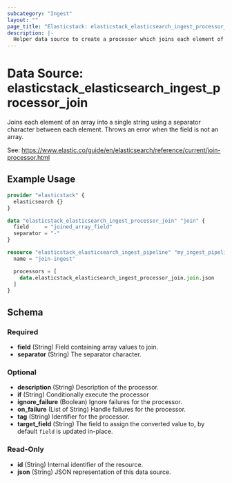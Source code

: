 ```yaml
---
subcategory: "Ingest"
layout: ""
page_title: "Elasticstack: elasticstack_elasticsearch_ingest_processor_join Data Source"
description: |-
  Helper data source to create a processor which joins each element of an array into a single string using a separator character between each element.
---
```


# Data Source: elasticstack_elasticsearch_ingest_processor_join

Joins each element of an array into a single string using a separator character between each element. Throws an error when the field is not an array.

See: https://www.elastic.co/guide/en/elasticsearch/reference/current/join-processor.html


## Example Usage

```terraform
provider "elasticstack" {
  elasticsearch {}
}

data "elasticstack_elasticsearch_ingest_processor_join" "join" {
  field     = "joined_array_field"
  separator = "-"
}

resource "elasticstack_elasticsearch_ingest_pipeline" "my_ingest_pipeline" {
  name = "join-ingest"

  processors = [
    data.elasticstack_elasticsearch_ingest_processor_join.join.json
  ]
}
```

<!-- schema generated by tfplugindocs -->
## Schema

### Required

- **field** (String) Field containing array values to join.
- **separator** (String) The separator character.

### Optional

- **description** (String) Description of the processor.
- **if** (String) Conditionally execute the processor
- **ignore_failure** (Boolean) Ignore failures for the processor.
- **on_failure** (List of String) Handle failures for the processor.
- **tag** (String) Identifier for the processor.
- **target_field** (String) The field to assign the converted value to, by default `field` is updated in-place.

### Read-Only

- **id** (String) Internal identifier of the resource.
- **json** (String) JSON representation of this data source.
